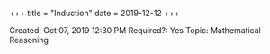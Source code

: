 +++
title = "Induction"
date = 2019-12-12
+++


Created: Oct 07, 2019 12:30 PM
Required?: Yes
Topic: Mathematical Reasoning
